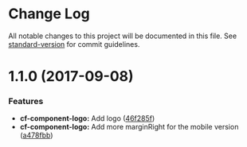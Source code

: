 # Change Log

All notable changes to this project will be documented in this file.
See [standard-version](https://github.com/conventional-changelog/standard-version) for commit guidelines.

<a name="1.1.0"></a>
# 1.1.0 (2017-09-08)


### Features

* **cf-component-logo:** Add logo ([46f285f](https://github.com/cloudflare/cf-ui/commit/46f285f))
* **cf-component-logo:** Add more marginRight for the mobile version ([a478fbb](https://github.com/cloudflare/cf-ui/commit/a478fbb))
